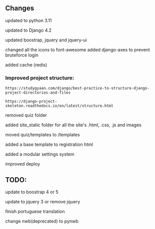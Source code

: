 
## Changes
updated to python 3.11

updated to Django 4.2

updated boostrap, jquery and jquery-ui

changed all the icons to font-awesome
added django-axes to prevent bruteforce login 

added cache (redis)


### Improved project structure:

    https://studygyaan.com/django/best-practice-to-structure-django-project-directories-and-files
    
    https://django-project-skeleton.readthedocs.io/en/latest/structure.html

removed quiz folder

added site_static folder for all the site's .html, .css, .js and images

moved quiz/templates to /templates

added a base template to registration html

added a modular settings system

improved deploy


## TODO:

update to boostrap 4 or 5

update to jquery 3 or remove jquery

finish portuguese translation

change nwb(deprecated) to pynwb